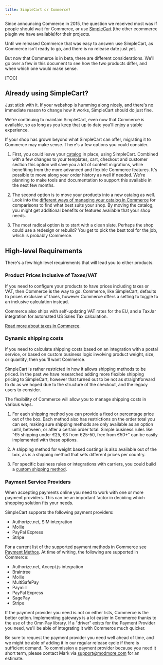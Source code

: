 ```yaml
---
title: SimpleCart or Commerce?
---
```


Since announcing Commerce in 2015, the question we received most was if people should wait for Commerce, or use [SimpleCart](../../SimpleCart) (the other ecommerce plugin we have available)for their projects. 

Until we released Commerce that was easy to answer: use SimpleCart, as Commerce isn't ready to go, and there is no release date just yet.

But now that Commerce is in beta, there are different considerations. We'll go over a few in this document to see how the two products differ, and when which one would make sense.

[TOC]

## Already using SimpleCart?

Just stick with it. If your webshop is humming along nicely, and there's no immediate reason to change how it works, SimpleCart should do just fine. 

We're continuing to maintain SimpleCart, even now that Commerce is available, so as long as you keep that up to date you'll enjoy a stable experience. 

If your shop has grown beyond what SimpleCart can offer, migrating it to Commerce may make sense. There's a few options you could consider. 

1. First, you could leave your [catalog](Product_Catalog) in place, using SimpleCart. Combined with a few changes to your templates, cart, checkout and customer section this option will save you a lot of content migrations, while benefiting from the more advanced and flexible Commerce features. It's possible to move along your order history as well if needed. We're planning to make tools and documentation to support this available in the next few months.

2. The second option is to move your products into a new catalog as well. Look into the [different ways of managing your catalog in Commerce](Product_Catalog) for comparisons to find what best suits your shop. By moving the catalog, you might get additional benefits or features available that your shop needs. 

3. The most radical option is to start with a clean slate. Perhaps the shop could use a redesign or rebuild? You get to pick the best tool for the job, which is probably Commerce. 

## High-level Requirements

There's a few high level requirements that will lead you to either products. 

### Product Prices inclusive of Taxes/VAT

If you need to configure your products to have prices including taxes or VAT, then Commerce is the way to go. Commerce, like SimpleCart, defaults to prices exclusive of taxes, however Commerce offers a setting to toggle to an inclusive calculation instead. 

Commerce also ships with self-updating VAT rates for the EU, and a TaxJar integration for automated US Sales Tax calculation.

[Read more about taxes in Commerce](Taxes).

### Dynamic shipping costs

If you need to calculate shipping costs based on an integration with a postal service, or based on custom business logic involving product weight, size, or quantity, then you'll want Commerce.

SimpleCart is rather restricted in how it allows shipping methods to be priced. In the past we have researched adding more flexible shipping pricing to SimpleCart, however that turned out to be not as straightforward to do as we hoped due to the structure of the checkout, and the legacy users to consider. 

The flexibility of Commerce will allow you to manage shipping costs in various ways.

1. For each shipping method you can provide a fixed or percentage price out of the box. Each method also has restrictions on the order total you can set, making sure shipping methods are only available as an option until, between, or after a certain order total. Simple business rules like "€5 shipping under €25, €3 from €25-50, free from €50+" can be easily implemented with these options. 

2. A shipping method for weight based costings is also available out of the box, as is a shipping method that sets different prices per country.

3. For specific business rules or integrations with carriers, you could build a [custom shipping method](Developer/Custom_Shipping_Methods). 

### Payment Service Providers

When accepting payments online you need to work with one or more payment providers. This can be an important factor in deciding which shopping solution fits your needs. 

SimpleCart supports the following payment providers:

- Authorize.net, SIM integration
- Mollie
- PayPal Express
- Stripe

For a current list of the supported payment methods in Commerce see [Payment Methos](Payment_Methods). At time of writing, the following are supported in Commerce:

- Authorize.net, Accept.js integration
- Braintree
- Mollie
- MultiSafePay
- Paymill
- PayPal Express
- SagePay
- Stripe

If the payment provider you need is not on either lists, Commerce is the better option. Implementing gateways is a lot easier in Commerce thanks to the use of the OmniPay library. If a "driver" exists for the Payment Provider you need, we'll be able of integrating it with Commerce much quicker. 

Be sure to request the payment provider you need well ahead of time, and we might be able of adding it in our regular release cycle if there is sufficient demand. To commission a payment provider because you need it short term, please contact Mark via support@modmore.com for an estimate. 

